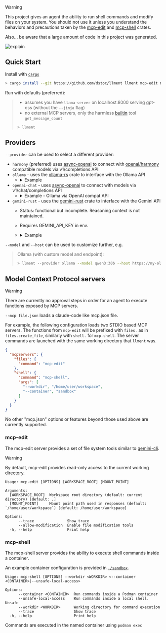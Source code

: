 > [!WARNING]  
> This project gives an agent the ability to run shell commands and modify files on your system.
> You should not use it unless you understand the behaviors and precautions taken by the [mcp-edit](./crates/mcp-edit) and [mcp-shell](./crates/mcp-shell) crates.
>
> Also... be aware that a large amount of code in this project was generated.

![explain](https://github.com/user-attachments/assets/c58bd392-a674-4433-a15f-11791cd5ba4e)

## Quick Start
Install with [`cargo`](https://doc.rust-lang.org/cargo/getting-started/installation.html)
```sh
> cargo install --git https://github.com/dstoc/llment llment mcp-edit mcp-shell
```
Run with defaults (preferred):
> * assumes you have `llama-server` on localhost:8000 serving gpt-oss (without the `--jinja` flag)
> * no external MCP servers, only the harmless [builtin](crates/llment/src/builtins.rs) tool `get_message_count`
> ```sh
> > llment
> ```

## Providers
`--provider` can be used to select a different provider:
* `harmony` (preferred) uses [async-openai](https://crates.io/crates/async-openai) to connect with [openai/harmony](https://github.com/openai/harmony) compatible models via v1/completions API
* `ollama` - uses the [ollama-rs](https://crates.io/crates/ollama-rs) crate to interface with the Ollama API
  * <details>
      <summary>Example</summary>
     
      ```sh
      > llment --host http://localhost:11434 --provider ollama --model qwen3:latest
      ```
    </details>
* `openai-chat` - uses [async-openai](https://crates.io/crates/async-openai) to connect with models via v1/chat/completions API
  * <details>
      <summary>Example - Ollama via OpenAI compat API</summary>
     
      ```sh
      > llment --host http://localhost:11434 --provider openai-chat --model qwen3:latest
      ```
    </details>
* `gemini-rust` - uses the [gemini-rust](https://crates.io/crates/gemini-rust) crate to interface with the Gemini API
  * Status: functional but incomplete. Reasoning context is not maintained.
  * Requires GEMINI_API_KEY in env.
  * <details>
      <summary>Example</summary>
     
      ```sh
      > GEMINI_API_KEY=... llment --provider gemini-rust --model gemini-2.5-flash
      ```
    </details>
 
`--model` and `--host` can be used to customize further, e.g.

> Ollama (with custom model and endpoint):
> ```sh
> > llment --provider ollama --model qwen3:30b --host https://my-ollama.tailc.ts.net:11434
> ```

## Model Context Protocol servers
> [!WARNING]
> There are currently no approval steps in order for an agent to execute functions exposed by MCP servers.

`--mcp file.json` loads a claude-code like mcp.json file.

For example, the following configuration loads two STDIO based MCP servers.
The functions from `mcp-edit` will be prefixed with `files.` as in `files.create_file`, similarly with `shell.` for `mcp-shell`.
The server commands are launched with the same working directory that `llment` was.

```json
{
  "mcpServers": {
    "files": {
      "command": "mcp-edit"
    },
    "shell": {
      "command": "mcp-shell",
      "args": [
        "--workdir", "/home/user/workspace",
        "--container", "sandbox"
      ]
    }
  }
}
```

No other "mcp.json" options or features beyond those used above are currently supported. 

### mcp-edit
The mcp-edit server provides a set of file system tools similar to [gemini-cli](https://github.com/google-gemini/gemini-cli/blob/main/docs/tools/file-system.md).

> [!WARNING]
> By default, mcp-edit provides read-only access to the current working directory.

```
Usage: mcp-edit [OPTIONS] [WORKSPACE_ROOT] [MOUNT_POINT]

Arguments:
  [WORKSPACE_ROOT]  Workspace root directory (default: current directory) [default: .]
  [MOUNT_POINT]     Mount point path used in responses (default: `/home/user/workspace`) [default: /home/user/workspace]

Options:
      --trace               Show trace
      --allow-modification  Enable file modification tools
  -h, --help                Print help
```

### mcp-shell
The mcp-shell server provides the ability to execute shell commands inside a container.

An example container configuration is provided in [`./sandbox`](./sandbox).

```
Usage: mcp-shell [OPTIONS] --workdir <WORKDIR> <--container <CONTAINER>|--unsafe-local-access>

Options:
      --container <CONTAINER>  Run commands inside a Podman container
      --unsafe-local-access    Run commands inside a local shell. Unsafe
      --workdir <WORKDIR>      Working directory for command execution
      --trace                  Show trace
  -h, --help                   Print help
```

Commands are executed in the named container using `podman exec`
